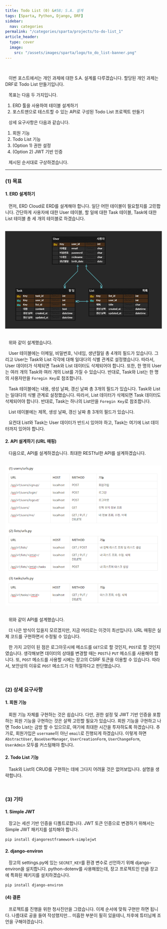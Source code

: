 ```yaml
---
title: Todo List (0) &#58; S.A. 설계
tags: [Sparta, Python, Django, DRF]
sidebar:
  nav: categories
permalink: "/categories/sparta/projects/to-do-list_1"
article_header:
  type: cover
  image:
    src: "/assets/images/sparta/logo/to_do_list-banner.png"
---
```


<!-- more -->

<br/>

&ensp; 이번 포스트에서는 개인 과제에 대한 S.A. 설계를 다루겠습니다. 할당된 개인 과제는 DRF로 Todo List 만들기입니다.

&ensp; 목표는 다음 두 가지입니다.

1. ERD 툴을 사용하여 테이블 설계하기
2. 포스트맨으로 테스트할 수 있는 API로 구성된 Todo List 프로젝트 만들기

&ensp; 상세 요구사항은 다음과 같습니다.

1. 회원 기능
2. Todo List 기능
3. (Option 1) 권한 설정
4. (Option 2) JWT 기반 인증

&ensp; 제시된 순서대로 구상하겠습니다.

---

### (1) 목표

#### 1. ERD 설계하기

&ensp; 먼저, ERD Cloud로 ERD를 설계해야 합니다. 일단 어떤 테이블이 필요할지를 고민합니다. 간단하게 사용자에 대한 User 테이블, 할 일에 대한 Task 테이블, Task에 대한 List 테이블 총 세 개의 테이블로 하겠습니다.

<br/>

<div align="center">
<img src="/assets/images/sparta/projects/to_do_list-1.png" width=600/>
</div>

<br/>

&ensp; 위와 같이 설계했습니다.

&ensp; User 테이블에는 이메일, 비밀번호, 닉네임, 생년월일 총 4개의 필드가 있습니다. 그리고 User는 Task와 List 각각에 대해 일대다의 식별 관계로 설정했습니다. 따라서, User 데이터가 삭제되면 Task와 List 데이터도 삭제되어야 합니다. 또한, 한 명의 User는 여러 개의 Task와 여러 개의 List를 가질 수 있습니다. 반대로, Task와 List는 한 명의 사용자만을 <code>Foregin Key</code>로 참조합니다.

&ensp; Task 테이블에는 내용, 생성 날짜, 갱신 날짜 총 3개의 필드가 있습니다. Task와 List는 일대다의 식별 관계로 설정했습니다. 따라서, List 데이터가 삭제되면 Task 데이터도 삭제되어야 합니다. 반대로, Task는 하나의 List만을 <code>Foregin Key</code>로 참조합니다.

&ensp; List 테이블에는 제목, 생성 날짜, 갱신 날짜 총 3개의 필드가 있습니다.

&ensp; 요컨대 List와 Task는 User 데이터가 반드시 있어야 하고, Task는 여기에 List 데이터까지 있어야 합니다.

#### 2. API 설계하기 (URL 매핑)

&ensp; 다음으로, API를 설계하겠습니다. 최대한 RESTful한 API를 설계하겠습니다.

<br/>

<div align="center">
<img src="/assets/images/sparta/projects/to_do_list-2.png" width=600/>
</div>

<br/>

&ensp; 위와 같이 API를 설계했습니다.

&ensp; 더 나은 방식이 있을지 모르겠지만, 지금 머리로는 이것이 최선입니다. URL 매핑은 실제 코드를 구현하면서 수정될 수 있습니다.

&ensp; 한 가지 고민이 된 점은 로그아웃시에 메소드를 <code>GET</code>으로 할 것인지, <code>POST</code>로 할 것인지였습니다. 생각해보면 데이터의 상태를 변경할 때는 <code>POST</code>나 <code>PUT</code> 메소드를 사용해야 합니다. 또, <code>POST</code> 메소드를 사용할 시에는 장고의 CSRF 토큰을 이용할 수 있습니다. 따라서, 보안상의 이유로 <code>POST</code> 메소드가 더 적절하다고 판단했습니다.

<br/>

### (2) 상세 요구사항

#### 1. 회원 기능

&ensp; 회원 기능 자체를 구현하는 것은 쉽습니다. 다만, 권한 설정 및 JWT 기반 인증을 포함하는 회원 기능을 구현하는 것은 살짝 고민할 필요가 있습니다. 회원 기능을 구현하고 나면 Todo List는 금방 할 수 있으므로, 여기에 최대한 시간을 투자하도록 하겠습니다. 추가로, 회원가입은 <code>username</code>이 아닌 <code>email</code>로 진행되게 하겠습니다. 이렇게 하면 <code>AbstractUser</code>, <code>BaseUserManager</code>, <code>UserCreationForm</code>, <code>UserChangeForm</code>, <code>UserAdmin</code> 모두를 커스텀해야 합니다.

#### 2. Todo List 기능

&ensp; Task와 List의 CRUD를 구현하는 데에 그다지 어려울 것은 없어보입니다. 설명을 생략합니다.

<br/>

### (3) 기타

#### 1. Simple JWT

&ensp; 장고는 세션 기반 인증을 디폴트로합니다. JWT 토큰 인증으로 변경하기 위해서는 Simple JWT 패키지를 설치해야 합니다.

```zsh
pip install djangorestframework-simplejwt
```

#### 2. django-environ

&ensp; 장고의 settings.py에 있는 <code>SECRET_KEY</code>를 환경 변수로 선언하기 위해 django-environ을 설치합니다. python-dotenv를 사용해왔는데, 장고 프로젝트인 만큼 장고에 특화된 패키지를 설치하겠습니다.

```zsh
pip install django-environ
```

#### (4) 결론

&ensp; 프로젝트를 진행을 위한 청사진만을 그렸습니다. 이제 순서에 맞춰 구현만 하면 됩니다. 나름대로 공을 들여 작성했지만... 미흡한 부분이 필히 있을테니, 차후에 튜터님께 조언을 구해야겠습니다.
